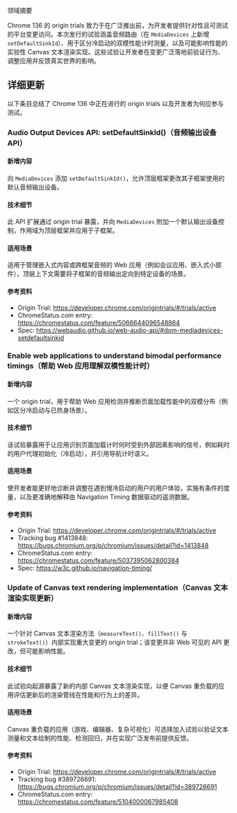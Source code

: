 领域摘要

Chrome 136 的 origin trials 致力于在广泛推出前，为开发者提供针对性且可测试的平台变更访问。本次发行的试验涵盖音频路由（在 `MediaDevices` 上新增 `setDefaultSinkId`）、用于区分冷启动的双模性能计时测量，以及可能影响性能的实验性 Canvas 文本渲染实现。这些试验让开发者在变更广泛落地前验证行为、调整应用并反馈真实世界的影响。

## 详细更新

以下条目总结了 Chrome 136 中正在进行的 origin trials 以及开发者为何应参与测试。

### Audio Output Devices API: setDefaultSinkId()（音频输出设备 API）

#### 新增内容
向 `MediaDevices` 添加 `setDefaultSinkId()`，允许顶层框架更改其子框架使用的默认音频输出设备。

#### 技术细节
此 API 扩展通过 origin trial 暴露，并向 `MediaDevices` 附加一个默认输出设备控制，作用域为顶层框架并应用于子框架。

#### 适用场景
适用于管理嵌入式内容或跨框架音频的 Web 应用（例如会议应用、嵌入式小部件），顶层上下文需要将子框架的音频输出定向到特定设备的场景。

#### 参考资料
- Origin Trial: https://developer.chrome.com/origintrials/#/trials/active
- ChromeStatus.com entry: https://chromestatus.com/feature/5066644096548864
- Spec: https://webaudio.github.io/web-audio-api/#dom-mediadevices-setdefaultsinkid

### Enable web applications to understand bimodal performance timings（帮助 Web 应用理解双模性能计时）

#### 新增内容
一个 origin trial，用于帮助 Web 应用检测并推断页面加载性能中的双模分布（例如区分冷启动与已热身场景）。

#### 技术细节
该试验暴露用于让应用识别页面加载计时何时受到外部因素影响的信号，例如耗时的用户代理初始化（冷启动），并引用导航计时语义。

#### 适用场景
使开发者能更好地诊断并调整在遇到慢冷启动的用户的用户体验，实施有条件的度量，以及更准确地解释由 Navigation Timing 数据驱动的遥测数据。

#### 参考资料
- Origin Trial: https://developer.chrome.com/origintrials/#/trials/active
- Tracking bug #1413848: https://bugs.chromium.org/p/chromium/issues/detail?id=1413848
- ChromeStatus.com entry: https://chromestatus.com/feature/5037395062800384
- Spec: https://w3c.github.io/navigation-timing/

### Update of Canvas text rendering implementation（Canvas 文本渲染实现更新）

#### 新增内容
一个针对 Canvas 文本渲染方法（`measureText()`、`fillText()` 与 `strokeText()`）内部实现重大变更的 origin trial；该变更并非 Web 可见的 API 更改，但可能影响性能。

#### 技术细节
此试验向起源暴露了新的内部 Canvas 文本渲染实现，以便 Canvas 重负载的应用评估更新后的渲染管线在性能和行为上的差异。

#### 适用场景
Canvas 重负载的应用（游戏、编辑器、复杂可视化）可选择加入试验以验证文本测量和文本绘制的性能、检测回归，并在实现广泛发布前提供反馈。

#### 参考资料
- Origin Trial: https://developer.chrome.com/origintrials/#/trials/active
- Tracking bug #389726691: https://bugs.chromium.org/p/chromium/issues/detail?id=389726691
- ChromeStatus.com entry: https://chromestatus.com/feature/5104000067985408